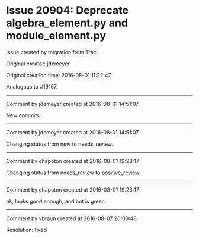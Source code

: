 # Issue 20904: Deprecate algebra_element.py and module_element.py

Issue created by migration from Trac.

Original creator: jdemeyer

Original creation time: 2016-08-01 11:22:47

Analogous to #19167.


---

Comment by jdemeyer created at 2016-08-01 14:51:07

New commits:


---

Comment by jdemeyer created at 2016-08-01 14:51:07

Changing status from new to needs_review.


---

Comment by chapoton created at 2016-08-01 19:23:17

Changing status from needs_review to positive_review.


---

Comment by chapoton created at 2016-08-01 19:23:17

ok, looks good enough, and bot is green.


---

Comment by vbraun created at 2016-08-07 20:00:48

Resolution: fixed
